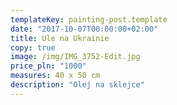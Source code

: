 ```yaml
---
templateKey: painting-post.template
date: "2017-10-07T00:00:00+02:00"
title: Ule na Ukrainie
copy: true
image: /img/IMG_3752-Edit.jpg
price_pln: "1000"
measures: 40 x 50 cm
description: "Olej na sklejce"
---
```

